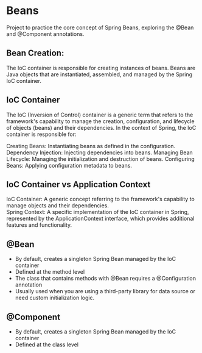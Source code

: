 # Beans

Project to practice the core concept of Spring Beans, exploring the @Bean and @Component annotations.

## Bean Creation: 
The IoC container is responsible for creating instances of beans. Beans are Java objects that are instantiated, assembled, and managed by the Spring IoC container.

## IoC Container
The IoC (Inversion of Control) container is a generic term that refers to the framework's capability to manage the creation, configuration, and lifecycle of objects (beans) and their dependencies. In the context of Spring, the IoC container is responsible for:

Creating Beans: Instantiating beans as defined in the configuration.
Dependency Injection: Injecting dependencies into beans.
Managing Bean Lifecycle: Managing the initialization and destruction of beans.
Configuring Beans: Applying configuration metadata to beans.

## IoC Container vs Application Context
IoC Container: A generic concept referring to the framework's capability to manage objects and their dependencies.\
Spring Context: A specific implementation of the IoC container in Spring, represented by the ApplicationContext interface, which provides additional features and functionality.

## @Bean
- By default, creates a singleton Spring Bean managed by the IoC container
- Defined at the method level
- The class that contains methods with @Bean requires a @Configuration annotation
- Usually used when you are using a third-party library for data source or need custom initialization logic.

## @Component
- By default, creates a singleton Spring Bean managed by the IoC container
- Defined at the class level